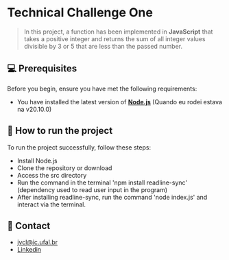 # Technical Challenge One

> In this project, a function has been implemented in **JavaScript** that takes a positive integer and returns the sum of all integer values divisible by 3 or 5 that are less than the passed number.

## 💻 Prerequisites

Before you begin, ensure you have met the following requirements:

* You have installed the latest version of **[Node.js](https://nodejs.org/en/download/)** (Quando eu rodei estava na v20.10.0)

## 🚀 How to run the project

To run the project successfully, follow these steps:

- Install Node.js
- Clone the repository or download
- Access the src directory
- Run the command in the terminal 'npm install readline-sync' (dependency used to read user input in the program)
- After installing readline-sync, run the command 'node index.js' and interact via the terminal.

## 🤝 Contact
- jvcl@ic.ufal.br
- [Linkedin](https://www.linkedin.com/in/jo%C3%A3o-victor-cavalcante-lima-574a60227/)
